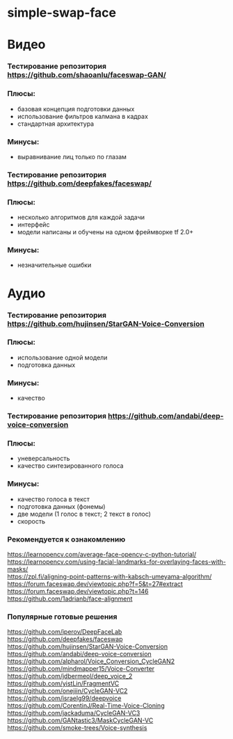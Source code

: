 # simple-swap-face

# Видео

### Тестирование репозитория https://github.com/shaoanlu/faceswap-GAN/   
### Плюсы:
- базовая концепция подготовки данных   
- использование фильтров калмана в кадрах   
- стандартная архитектура      
### Минусы:   
- выравнивание лиц только по глазам

### Тестирование репозитория https://github.com/deepfakes/faceswap/   
### Плюсы:
- несколько алгоритмов для каждой задачи   
- интерфейс   
- модели написаны и обучены на одном фреймворке tf 2.0+     
### Минусы:   
- незначительные ошибки   

# Аудио

### Тестирование репозитория https://github.com/hujinsen/StarGAN-Voice-Conversion    
### Плюсы:   
- использование одной модели   
- подготовка данных   
### Минусы:   
- качество   

### Тестирование репозитория https://github.com/andabi/deep-voice-conversion   
### Плюсы:   
- уневерсальность 
- качество синтезированного голоса        
### Минусы:   
- качество голоса в текст   
- подготовка данных (фонемы)
- две модели (1 голос в текст; 2 текст в голос)    
- скорость   


### Рекомендуется к ознакомлению
https://learnopencv.com/average-face-opencv-c-python-tutorial/   
https://learnopencv.com/using-facial-landmarks-for-overlaying-faces-with-masks/   
https://zpl.fi/aligning-point-patterns-with-kabsch-umeyama-algorithm/   
https://forum.faceswap.dev/viewtopic.php?f=5&t=27#extract    
https://forum.faceswap.dev/viewtopic.php?t=146   
https://github.com/1adrianb/face-alignment   

### Популярные готовые решения   
https://github.com/iperov/DeepFaceLab    
https://github.com/deepfakes/faceswap   
https://github.com/hujinsen/StarGAN-Voice-Conversion    
https://github.com/andabi/deep-voice-conversion    
https://github.com/alpharol/Voice_Conversion_CycleGAN2 
https://github.com/mindmapper15/Voice-Converter   
https://github.com/jdbermeol/deep_voice_2    
https://github.com/yistLin/FragmentVC      
https://github.com/onejiin/CycleGAN-VC2    
https://github.com/israelg99/deepvoice   
https://github.com/CorentinJ/Real-Time-Voice-Cloning    
https://github.com/jackaduma/CycleGAN-VC3    
https://github.com/GANtastic3/MaskCycleGAN-VC    
https://github.com/smoke-trees/Voice-synthesis    



